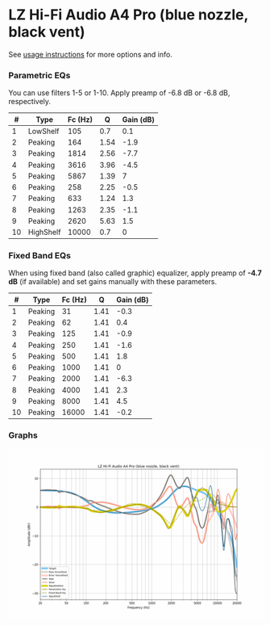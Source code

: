 # LZ Hi-Fi Audio A4 Pro (blue nozzle, black vent)
See [usage instructions](https://github.com/jaakkopasanen/AutoEq#usage) for more options and info.

### Parametric EQs
You can use filters 1-5 or 1-10. Apply preamp of -6.8 dB or -6.8 dB, respectively.

|   # | Type      |   Fc (Hz) |    Q |   Gain (dB) |
|-----|-----------|-----------|------|-------------|
|   1 | LowShelf  |       105 | 0.7  |         0.1 |
|   2 | Peaking   |       164 | 1.54 |        -1.9 |
|   3 | Peaking   |      1814 | 2.56 |        -7.7 |
|   4 | Peaking   |      3616 | 3.96 |        -4.5 |
|   5 | Peaking   |      5867 | 1.39 |         7   |
|   6 | Peaking   |       258 | 2.25 |        -0.5 |
|   7 | Peaking   |       633 | 1.24 |         1.3 |
|   8 | Peaking   |      1263 | 2.35 |        -1.1 |
|   9 | Peaking   |      2620 | 5.63 |         1.5 |
|  10 | HighShelf |     10000 | 0.7  |         0   |

### Fixed Band EQs
When using fixed band (also called graphic) equalizer, apply preamp of **-4.7 dB** (if available) and set gains manually with these parameters.

|   # | Type    |   Fc (Hz) |    Q |   Gain (dB) |
|-----|---------|-----------|------|-------------|
|   1 | Peaking |        31 | 1.41 |        -0.3 |
|   2 | Peaking |        62 | 1.41 |         0.4 |
|   3 | Peaking |       125 | 1.41 |        -0.9 |
|   4 | Peaking |       250 | 1.41 |        -1.6 |
|   5 | Peaking |       500 | 1.41 |         1.8 |
|   6 | Peaking |      1000 | 1.41 |         0   |
|   7 | Peaking |      2000 | 1.41 |        -6.3 |
|   8 | Peaking |      4000 | 1.41 |         2.3 |
|   9 | Peaking |      8000 | 1.41 |         4.5 |
|  10 | Peaking |     16000 | 1.41 |        -0.2 |

### Graphs
![](./LZ%20Hi-Fi%20Audio%20A4%20Pro%20(blue%20nozzle,%20black%20vent).png)
